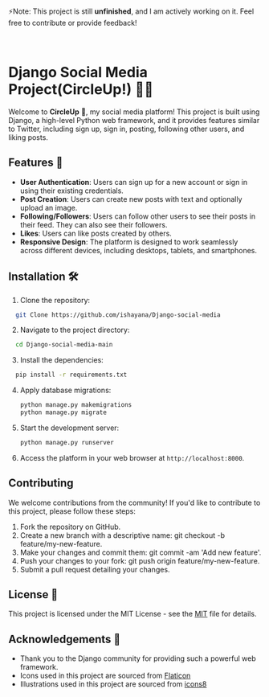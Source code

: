 ⚡Note: This project is still **unfinished**, and I am actively working on it. Feel free to contribute or provide feedback!
<br>
<br>
<br>

# Django Social Media Project(CircleUp!) 🐍🌐

Welcome to **CircleUp** 👋, my social media platform! This project is built using Django, a high-level Python web framework, and it provides features similar to Twitter, including sign up, sign in, posting, following other users, and liking posts.
## Features 🚀

*   **User Authentication**: Users can sign up for a new account or sign in using their existing credentials.
*   **Post Creation**: Users can create new posts with text and optionally upload an image.
*   **Following/Followers**: Users can follow other users to see their posts in their feed. They can also see their followers.
*   **Likes**: Users can like posts created by others.
*   **Responsive Design**: The platform is designed to work seamlessly across different devices, including desktops, tablets, and smartphones.

## Installation 🛠️

1. Clone the repository:

```bash
  git Clone https://github.com/ishayana/Django-social-media
```
    
2. Navigate to the project directory:

```bash
  cd Django-social-media-main
```

3. Install the dependencies:

```bash
  pip install -r requirements.txt
```

4. Apply database migrations:

    ```bash
    python manage.py makemigrations
    python manage.py migrate
    ```

5. Start the development server:

    ```bash
    python manage.py runserver
    ```

6. Access the platform in your web browser at `http://localhost:8000`.
## Contributing

We welcome contributions from the community! If you'd like to contribute to this project, please follow these steps:

1. Fork the repository on GitHub.
2. Create a new branch with a descriptive name: git checkout -b feature/my-new-feature.
3. Make your changes and commit them: git commit -am 'Add new feature'.
4. Push your changes to your fork: git push origin feature/my-new-feature.
5. Submit a pull request detailing your changes.


## License 🤝

This project is licensed under the MIT License - see the [MIT](https://choosealicense.com/licenses/mit/) file for details.


## Acknowledgements 🙏

 - Thank you to the Django community for providing such a powerful web framework.
 - Icons used in this project are sourced from [Flaticon](https://www.flaticon.com/)
 - Illustrations used in this project are sourced from [icons8](https://icons8.com)


